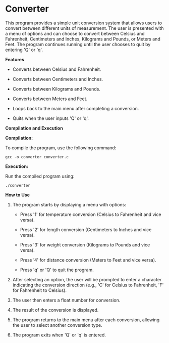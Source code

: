 # Converter
This program provides a simple unit conversion system that allows users to convert between different units of measurement. The user is presented with a menu of options and can choose to convert between Celsius and Fahrenheit, Centimeters and Inches, Kilograms and Pounds, or Meters and Feet. The program continues running until the user chooses to quit by entering 'Q' or 'q'.

**Features**

- Converts between Celsius and Fahrenheit.

- Converts between Centimeters and Inches.

- Converts between Kilograms and Pounds.

- Converts between Meters and Feet.

- Loops back to the main menu after completing a conversion.

- Quits when the user inputs 'Q' or 'q'.

**Compilation and Execution**

**Compilation:**

To compile the program, use the following command:

    gcc -o converter converter.c

**Execution:**

Run the compiled program using:

    ./converter

**How to Use**

1. The program starts by displaying a menu with options:

 	 - Press '1' for temperature conversion (Celsius to Fahrenheit and vice versa).

  	- Press '2' for length conversion (Centimeters to Inches and vice versa).

  	- Press '3' for weight conversion (Kilograms to Pounds and vice versa).

  	- Press '4' for distance conversion (Meters to Feet and vice versa).

	- Press 'q' or 'Q' to quit the program.

2. After selecting an option, the user will be prompted to enter a character indicating the conversion direction (e.g., 'C' for Celsius to Fahrenheit, 'F' for Fahrenheit to Celsius).

3. The user then enters a float number for conversion.

4. The result of the conversion is displayed.

5. The program returns to the main menu after each conversion, allowing the user to select another conversion type.

6. The program exits when 'Q' or 'q' is entered.


